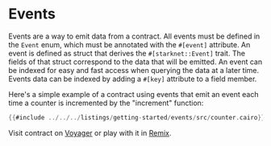 # Events

Events are a way to emit data from a contract. All events must be defined in the `Event` enum, which must be annotated with the `#[event]` attribute.
An event is defined as struct that derives the `#[starknet::Event]` trait. The fields of that struct correspond to the data that will be emitted. An event can be indexed for easy and fast access when querying the data at a later time. Events data can be indexed by adding a `#[key]` attribute to a field member.

Here's a simple example of a contract using events that emit an event each time a counter is incremented by the "increment" function:

```rust
{{#include ../../../listings/getting-started/events/src/counter.cairo}}
```
Visit contract on [Voyager](https://goerli.voyager.online/contract/0x022e3B59518EA04aBb5da671ea04ecC3a154400f226d2Df38eFE146741b9E2F6) or play with it in [Remix](https://remix.ethereum.org/?#activate=Starknet&url=https://github.com/NethermindEth/StarknetByExample/blob/main/listings/getting-started/events/src/counter.cairo).
